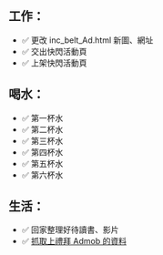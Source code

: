 ## 工作：

- ✅ 更改 inc_belt_Ad.html 新圖、網址
- ✅ 交出快閃活動頁
- ✅ 上架快閃活動頁

## 喝水：

- ✅ 第一杯水
- ✅ 第二杯水
- ✅ 第三杯水
- ✅ 第四杯水
- ✅ 第五杯水
- ✅ 第六杯水

## 生活：

- ✅ 回家整理好待讀書、影片
- ✅ [抓取上禮拜 Admob 的資料](https://reurl.cc/Y4920o)
